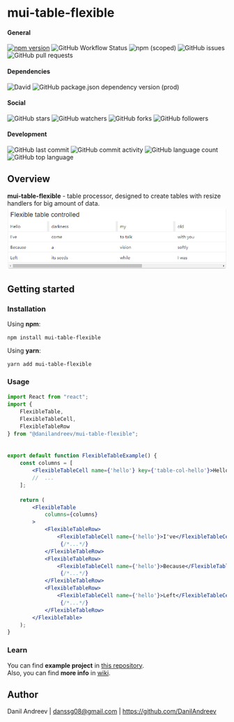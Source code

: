 # mui-table-flexible
#### General
[![npm version](https://badge.fury.io/js/%40danilandreev%2Fmui-table-flexible.svg)](https://badge.fury.io/js/%40danilandreev%2Fmui-table-flexible)
![GitHub Workflow Status](https://img.shields.io/github/workflow/status/danilandreev/mui-table-flexible/publish-npm)
![npm (scoped)](https://img.shields.io/npm/v/@danilandreev/mui-table-flexible)
![GitHub issues](https://img.shields.io/github/issues/danilandreev/mui-table-flexible)
![GitHub pull requests](https://img.shields.io/github/issues-pr/danilandreev/mui-table-flexible)
#### Dependencies
![David](https://img.shields.io/david/danilandreev/mui-table-flexible)
![GitHub package.json dependency version (prod)](https://img.shields.io/github/package-json/dependency-version/danilandreev/mui-table-flexible/@material-ui/core)

#### Social
![GitHub stars](https://img.shields.io/github/stars/danilandreev/mui-table-flexible?style=social)
![GitHub watchers](https://img.shields.io/github/watchers/danilandreev/mui-table-flexible?style=social)
![GitHub forks](https://img.shields.io/github/forks/danilandreev/mui-table-flexible?style=social)
![GitHub followers](https://img.shields.io/github/followers/danilandreev?label=Follow%20me&style=social)
#### Development
![GitHub last commit](https://img.shields.io/github/last-commit/danilandreev/mui-table-flexible)
![GitHub commit activity](https://img.shields.io/github/commit-activity/m/DanilAndreev/mui-table-flexible)
![GitHub language count](https://img.shields.io/github/languages/count/danilandreev/mui-table-flexible)
![GitHub top language](https://img.shields.io/github/languages/top/danilandreev/mui-table-flexible)
## Overview
__mui-table-flexible__ - table processor, designed to create tables with resize handlers for big amount of data.  
![flexible table example](https://github.com/DanilAndreev/mui-table-flexible/blob/master/media/mui-table-flexible-example-simple.png)

## Getting started
### Installation
Using __npm__: 
```
npm install mui-table-flexible
```  
Using __yarn__: 
```
yarn add mui-table-flexible
```
### Usage
```jsx
import React from "react";
import {
    FlexibleTable, 
    FlexibleTableCell, 
    FlexibleTableRow
} from "@danilandreev/mui-table-flexible";


export default function FlexibleTableExample() {
    const columns = [
        <FlexibleTableCell name={'hello'} key={'table-col-hello'}>Hello</FlexibleTableCell>,
        //  ...
    ];

    return (
        <FlexibleTable
            columns={columns}
        >
            <FlexibleTableRow>
                <FlexibleTableCell name={'hello'}>I've</FlexibleTableCell>
                 {/*...*/}
            </FlexibleTableRow>
            <FlexibleTableRow>
                <FlexibleTableCell name={'hello'}>Because</FlexibleTableCell>
                 {/*...*/}
            </FlexibleTableRow>
            <FlexibleTableRow>
                <FlexibleTableCell name={'hello'}>Left</FlexibleTableCell>
                 {/*...*/}
            </FlexibleTableRow>
        </FlexibleTable>
    );
}
```
### Learn
You can find __example project__ in [this repository](https://github.com/DanilAndreev/mui-table-flexible/tree/master/src/example).  
Also, you can find __more info__ in [wiki](https://github.com/DanilAndreev/mui-table-flexible/wiki).

## Author
Danil Andreev | danssg08@gmail.com | https://github.com/DanilAndreev
